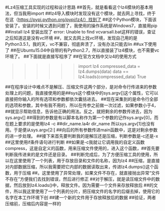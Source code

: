 #Lz4压缩工具实现的过程和设计思路
##首先，就是看看这个lz4模块的基本用法，但当我用import 
##lz4导入模块时发现没有这个模块，就去网上寻找，终于在这（https://pypi.python.org/pypi/lz4/）找到了
##这个Python模块，下面该安装了。安装的时候又遇到问题了，我使用的操作系统是Windows7，直接用pip 
##install lz4 安装出现了 error: Unable to find vcvarsall.bat这样的错误，查证之后知道这是没有vc环境
##，就又去网上找vc环境，发现自己用的是Python3.5.1，我的天，vc不兼容，彻底奔溃了，没有办法只能去lin
##ux下使用了
##在Ubuntu15.04中自带的有Python2.7，所以直接装了lz4模块，也不需要vc环境了。
##下面就是直接写程序了
##在官方文档中又lz4的使用方式
>>> >>> import lz4
>>> >>> compressed_data = lz4.dumps(data)
>>> >>> data == lz4.loads(compressed_data)
>>> True
>>> >>>
##在程序设计中难点不是解压、压缩文件这两个部分，是对命令行传进来的参数处理上的问题，我直接使用的是##sys这个模块中的sys.argv[]这个属性，它可以直接把你输入的所有选项和参数都依次囊括进去。
##现在采集到的是命令行全部的选项和参数，其中有我不用的，所以在传参之前做一次过滤，如果参数小于4，
##就显示帮助信息，告诉他正确的用法。反之，就把剩余的参数传进去，因为sys.argv[]
##得到的参数是有以脚本名称作为第一个参数的记作sys.argv[0]，而在题上要求的是使用lz4 -c ##dir_name.la4r dir_name 所以sys.argv[1]也没有用。于是便从sys.argv[2:]
##向后的所有参数传进main函数中，这是对剩余参数的进一步处理。
##接下来首先要判断我的是解压还是压缩，判断参数是-c还是-x
##这里使用if条件语句进行判断
##如果是-c我就让它调用我的自定义函数compress，这是自定义的函数，用来压缩文件使用的，进入这个函数，##首先要判断我传进来的是文件还是目录。
##判断完成后，为了方便压缩工具的使用，所以在这里使用了一个列表，用于存放目录和文件的名称，因为lz4
##压缩，是直接对内部数据压缩，所以我需要把它内部的数据读取出来，传进lz4.dumps()这个函数，用于压缩
##。这里使用了异常处理，如果文件不存在，就直接抛出异常“文件不存在”方便我们去找到错误，然后进行修正
##对于解压，就是读压缩文件中的数据，然后放到lz4.loads()中，释放文件。因为需要一个文件来存放释放后
##的文件，所以我这里使用了一个列表的分片，把压缩文件的名字的后缀去掉，使用它的名字在本工作环境下创
##建一个新的文件用于存放释放后的数据
##验证，两者压缩前，压缩后内容是一样的